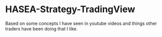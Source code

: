# HASEA-Strategy-TradingView
Based on some concepts I have seen in youtube videos and things other traders have been doing that I like.

